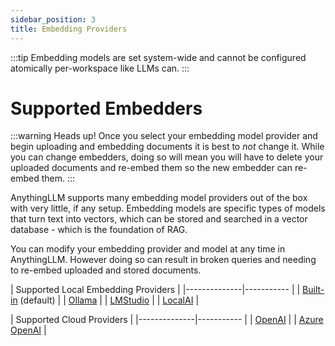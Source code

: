 ```yaml
---
sidebar_position: 3
title: Embedding Providers
---
```


:::tip 
  Embedding models are set system-wide and cannot be configured atomically per-workspace like LLMs can.
:::

# Supported Embedders

:::warning Heads up!
Once you select your embedding model provider and begin uploading and embedding documents it is best to _not_ change it.
While you can change embedders, doing so will mean you will have to delete your uploaded documents and re-embed them so the new
embedder can re-embed them.
:::

AnythingLLM supports many embedding model providers out of the box with very little, if any setup. Embedding models are specific types of models that turn text into vectors, which can be stored and searched in a vector database - which is the foundation of RAG.

You can modify your embedding provider and model at any time in AnythingLLM. However doing so can result in broken queries and needing to re-embed uploaded and stored documents.

<div class="side-by-side">
<div class="special_table"></div>

|        Supported Local Embedding Providers   |
|--------------|-----------    |
| [Built-in](/embedders/built-in) (default) | 
| [Ollama](/embedders/ollama) | 
| [LMStudio](/embedders/lmstudio) | 
| [LocalAI](/embedders/localai) | 

<!-- | [llama.cpp](/llms/azure-openai) | -->

<div class="special_table"></div>

|        Supported Cloud Providers       |
|--------------|-----------    |
| [OpenAI](/embedders/openai) | 
| [Azure OpenAI](/embedders/azure-openai) | 
</div>